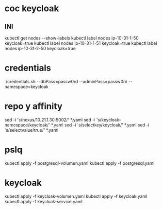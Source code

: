 # coc keycloak
## INI
kubectl get nodes --show-labels
kubectl label nodes ip-10-31-1-50 keycloak=true
kubectl label nodes ip-10-31-1-51 keycloak=true
kubectl label nodes ip-10-31-2-50 keycloak=true

# credentials
./credentials.sh --dbPass=passw0rd --adminPass=passw0rd --namespace=keycloak


# repo y affinity
sed -i 's/nexus/10.21.1.30:5002/' *.yaml
sed -i 's/keycloak-namespace/keycloak/' *.yaml
sed -i 's/selectkey/keycloak/' *.yaml
sed -i 's/selectvalue/true/' *.yaml


# pslq
kubectl apply -f postgresql-volumen.yaml
kubectl apply -f postgresql.yaml

# keycloak
kubectl apply -f keycloak-volumen.yaml
kubectl apply -f keycloak.yaml
kubectl apply -f keycloak-service.yaml
